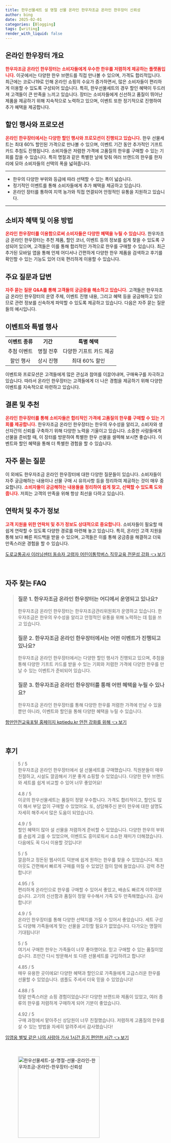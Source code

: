 ```yaml
---
title: 한우선물세트 설 명절 선물 온라인 한우자조금 온라인 한우장터 신뢰성
author: bing
date: 2025-02-01
categories: [Blogging]
tags: [writing]
render_with_liquid: false
---
```



<h2 id='온라인 한우장터 개요'>온라인 한우장터 개요</h2>

<p><b><span style="color: #ee2323;">한우자조금 온라인 한우장터는 소비자들에게 우수한 한우를 저렴하게 제공하는 플랫폼입니다.</span></b> 이곳에서는 다양한 한우 브랜드를 직접 만나볼 수 있으며, 가격도 합리적입니다. 최근에는 코로나19로 인해 온라인 쇼핑의 수요가 증가하면서, 많은 소비자들이 편리하게 이용할 수 있도록 구성되어 있습니다. 특히, 한우선물세트의 경우 할인 혜택이 두드러져 고객들이 큰 만족을 느끼고 있습니다. 장터는 소비자들에게 신선하고 품질이 뛰어난 제품을 제공하기 위해 지속적으로 노력하고 있으며, 이벤트 또한 정기적으로 진행하여 추가 혜택을 제공합니다.</p>

<h2 id='할인 행사와 프로모션'>할인 행사와 프로모션</h2>

<p><b><span style="color: #ee2323;">온라인 한우장터에서는 다양한 할인 행사와 프로모션이 진행되고 있습니다.</span></b> 한우 선물세트는 최대 60% 할인된 가격으로 만나볼 수 있으며, 이벤트 기간 동안 추가적인 기프트 카드 추첨도 진행됩니다. 소비자들은 저렴한 가격에 고품질의 한우를 구매할 수 있는 기회를 잡을 수 있습니다. 특히 명절과 같은 특별한 날에 맞춰 여러 브랜드의 한우를 한자리에 모아 소비자들의 선택의 폭을 넓혀줍니다.</p>

<hr />

<ul>
    <li>한우의 다양한 부위와 등급에 따라 선택할 수 있는 폭이 넓습니다.</li>
    <li>정기적인 이벤트를 통해 소비자들에게 추가 혜택을 제공하고 있습니다.</li>
    <li>온라인 장터를 통하여 지역 농가와 직접 연결되어 안정적인 유통을 지원하고 있습니다.</li>
</ul>

<hr />

<h2 id='소비자 혜택 및 이용 방법'>소비자 혜택 및 이용 방법</h2>

<p><b><span style="color: #ee2323;">온라인 한우장터를 이용함으로써 소비자들은 다양한 혜택을 누릴 수 있습니다.</span></b> 한우자조금 온라인 한우장터는 추천 제품, 할인 코너, 이벤트 등의 정보를 쉽게 찾을 수 있도록 구성되어 있으며, 고객들은 이를 통해 합리적인 가격으로 한우를 구매할 수 있습니다. 최근 추가된 모바일 앱을 통해 언제 어디서나 간편하게 다양한 한우 제품을 검색하고 후기를 확인할 수 있는 기능도 있어 더욱 편리하게 이용할 수 있습니다.</p>

<h2 id='주요 질문과 답변'>주요 질문과 답변</h2>

<p><b><span style="color: #ee2323;">자주 묻는 질문 Q&A를 통해 고객들의 궁금증을 해소하고 있습니다.</span></b> 고객들은 한우자조금 온라인 한우장터의 운영 주체, 이벤트 진행 내용, 그리고 혜택 등을 궁금해하고 있으므로 관련 정보를 신속하게 파악할 수 있도록 제공하고 있습니다. 다음은 자주 묻는 질문들의 예시입니다.</p>

<h2 id='이벤트와 특별 행사'>이벤트와 특별 행사</h2>

<table>
    <tr>
        <td style="text-align: center; height: 17px;"><b>이벤트 종류</b></td>
        <td style="text-align: center; height: 17px;"><b>기간</b></td>
        <td style="text-align: center; height: 17px;"><b>특별 혜택</b></td>
    </tr>
    <tr>
        <td style="text-align: center; height: 17px;">추첨 이벤트</td>
        <td style="text-align: center; height: 17px;">명절 전후</td>
        <td style="text-align: center; height: 17px;">다양한 기프트 카드 제공</td>
    </tr>
    <tr>
        <td style="text-align: center; height: 17px;">할인 행사</td>
        <td style="text-align: center; height: 17px;">상시 진행</td>
        <td style="text-align: center; height: 17px;">최대 60% 할인</td>
    </tr>
</table>

<p>이벤트와 프로모션은 고객들에게 많은 관심과 참여를 이끌어내며, 구매욕구를 자극하고 있습니다. 따라서 온라인 한우장터는 고객들에게 더 나은 경험을 제공하기 위해 다양한 이벤트를 지속적으로 마련하고 있습니다.</p>

<h2 id='결론 및 추천'>결론 및 추천</h2>

<p><b><span style="color: #ee2323;">온라인 한우장터를 통해 소비자들은 합리적인 가격에 고품질의 한우를 구매할 수 있는 기회를 제공합니다.</span></b> 한우자조금 온라인 한우장터는 한우의 우수성을 알리고, 소비자와 생산자간의 신뢰를 구축하기 위해 다양한 노력을 기울이고 있습니다. 소중한 사람들에게 선물을 준비할 때, 이 장터를 방문하여 특별한 한우 선물을 셀렉해 보시면 좋습니다. 이벤트와 할인 혜택을 통해 더 특별한 경험을 할 수 있습니다.</p>

<h2 id='자주 묻는 질문'>자주 묻는 질문</h2>

<p>이 외에도 한우자조금 온라인 한우장터에 대한 다양한 질문들이 있습니다. 소비자들이 자주 궁금해하는 내용이나 선물 구매 시 유의사항 등을 정리하여 제공하는 것이 매우 중요합니다. <b><span style="color: #ee2323;">소비자들이 궁금해하는 내용들을 정리하여 쉽게 찾고, 선택할 수 있도록 도와줍니다.</span></b> 저희는 고객의 만족을 위해 항상 최선을 다하고 있습니다.</p>

<h2 id='연락처 및 추가 정보'>연락처 및 추가 정보</h2>

<p><b><span style="color: #ee2323;">고객 지원을 위한 연락처 및 추가 정보도 상대적으로 중요합니다.</span></b> 소비자들이 필요할 때 쉽게 연락할 수 있도록 다양한 경로를 마련해 놓고 있습니다. 특히, 온라인 고객 지원을 통해 보다 빠른 피드백을 받을 수 있으며, 고객들은 이를 통해 궁금증을 해결하고 더욱 만족스러운 경험을 할 수 있습니다.</p>


<p><a class="click-button" title="도로교통공사 이러닝센터 동승자 고령자 어린이통학버스 직무교육 전문성 강화" href="https://yellowplanner.github.io/posts/%EB%8F%84%EB%A1%9C%EA%B5%90%ED%86%B5%EA%B3%B5%EC%82%AC-%EC%9D%B4%EB%9F%AC%EB%8B%9D%EC%84%BC%ED%84%B0-%EB%8F%99%EC%8A%B9%EC%9E%90-%EA%B3%A0%EB%A0%B9%EC%9E%90-%EC%96%B4%EB%A6%B0%EC%9D%B4%ED%86%B5%ED%95%99%EB%B2%84%EC%8A%A4-%EC%A7%81%EB%AC%B4%EA%B5%90%EC%9C%A1-%EC%A0%84%EB%AC%B8%EC%84%B1-%EA%B0%95%ED%99%94/" rel="dofollow">도로교통공사 이러닝센터 동승자 고령자 어린이통학버스 직무교육 전문성 강화 👈 보기</a></p><br>
<h2 id='자주_찾는_FAQ'>자주 찾는 FAQ</h2>
<div itemscope="" itemtype="https://schema.org/FAQPage"> 
<blockquote> 
<div itemscope="" itemprop="mainEntity" itemtype="https://schema.org/Question"> 
<h3 itemprop="name">질문 1. 한우자조금 온라인 한우장터는 어디에서 운영되고 있나요?</h3> 
<div itemscope="" itemprop="acceptedAnswer" itemtype="https://schema.org/Answer"> 
<span itemprop="text"> 
<p>한우자조금 온라인 한우장터는 한우자조금관리위원회가 운영하고 있습니다. 한우자조금은 한우의 우수성을 알리고 안정적인 유통을 위해 노력하는 데 힘을 쓰고 있습니다.</p> 
</span> 
</div> 
</div> 

<div itemscope="" itemprop="mainEntity" itemtype="https://schema.org/Question"> 
<h3 itemprop="name">질문 2. 한우자조금 온라인 한우장터에서는 어떤 이벤트가 진행되고 있나요?</h3> 
<div itemscope="" itemprop="acceptedAnswer" itemtype="https://schema.org/Answer"> 
<span itemprop="text"> 
<p>한우자조금 온라인 한우장터에서는 다양한 할인 행사가 진행되고 있으며, 추첨을 통해 다양한 기프트 카드를 받을 수 있는 기회와 저렴한 가격에 다양한 한우를 만날 수 있는 이벤트가 준비되어 있습니다.</p> 
</span> 
</div> 
</div> 

<div itemscope="" itemprop="mainEntity" itemtype="https://schema.org/Question"> 
<h3 itemprop="name">질문 3. 한우자조금 온라인 한우장터를 통해 어떤 혜택을 누릴 수 있나요?</h3> 
<div itemscope="" itemprop="acceptedAnswer" itemtype="https://schema.org/Answer"> 
<span itemprop="text"> 
<p>한우자조금 온라인 한우장터를 통해 다양한 한우를 저렴한 가격에 만날 수 있을 뿐만 아니라, 이벤트와 할인을 통해 다양한 혜택을 누릴 수 있습니다.</p> 
</span> 
</div> 
</div> 
</blockquote> 
</div>
<p><a class="click-button" title="항만안전교육포털 홈페이지 kptiedu.kr 안전 강화를 위해" href="https://yellowplanner.github.io/posts/%ED%95%AD%EB%A7%8C%EC%95%88%EC%A0%84%EA%B5%90%EC%9C%A1%ED%8F%AC%ED%84%B8-%ED%99%88%ED%8E%98%EC%9D%B4%EC%A7%80-kptiedu.kr-%EC%95%88%EC%A0%84-%EA%B0%95%ED%99%94%EB%A5%BC-%EC%9C%84%ED%95%B4/" rel="dofollow">항만안전교육포털 홈페이지 kptiedu.kr 안전 강화를 위해 👈 보기</a></p><br>
<h2 id='후기'>후기</h2>
<div itemscope itemtype="https://schema.org/Product">
  <blockquote>
  <div itemprop="review" itemscope itemtype="https://schema.org/Review">
      <div itemprop="reviewRating" itemscope itemtype="https://schema.org/Rating"> <span itemprop="ratingValue">5</span> / <span itemprop="bestRating">5</span> </div>
      <span itemprop="reviewBody">한우자조금 온라인 한우장터에서 설 선물세트를 구매했습니다. 직원분들이 매우 친절하고, 시설도 깔끔해서 기분 좋게 쇼핑할 수 있었습니다. 다양한 한우 브랜드와 세트를 쉽게 비교할 수 있어 너무 좋았어요!</span>
  </div>
  <br>
  <div itemprop="review" itemscope itemtype="https://schema.org/Review">
      <div itemprop="reviewRating" itemscope itemtype="https://schema.org/Rating"> <span itemprop="ratingValue">4.8</span> / <span itemprop="bestRating">5</span> </div>
      <span itemprop="reviewBody">이곳의 한우선물세트는 품질이 정말 우수합니다. 가격도 합리적이고, 할인도 많이 해서 부담 없이 구매할 수 있었어요. 또, 상담해주신 분이 한우에 대한 설명도 자세히 해주셔서 많은 도움이 되었습니다.</span>
  </div>
  <br>
  <div itemprop="review" itemscope itemtype="https://schema.org/Review">
      <div itemprop="reviewRating" itemscope itemtype="https://schema.org/Rating"> <span itemprop="ratingValue">4.9</span> / <span itemprop="bestRating">5</span> </div>
      <span itemprop="reviewBody">할인 혜택이 많아 설 선물을 저렴하게 준비할 수 있었습니다. 다양한 한우의 부위를 손쉽게 고를 수 있었으며, 이벤트도 흥미로워서 소소한 재미가 더해졌습니다. 다음에도 꼭 다시 이용할 것입니다!</span>
  </div>
  <br>
  <div itemprop="review" itemscope itemtype="https://schema.org/Review">
      <div itemprop="reviewRating" itemscope itemtype="https://schema.org/Rating"> <span itemprop="ratingValue">5</span> / <span itemprop="bestRating">5</span> </div>
      <span itemprop="reviewBody">깔끔하고 정돈된 웹사이트 덕분에 쉽게 원하는 한우를 찾을 수 있었습니다. 체크아웃도 간편해서 빠르게 구매를 마칠 수 있었던 점이 맘에 들었습니다. 강력 추천합니다!</span>
  </div>
  <br>
  <div itemprop="review" itemscope itemtype="https://schema.org/Review">
      <div itemprop="reviewRating" itemscope itemtype="https://schema.org/Rating"> <span itemprop="ratingValue">4.95</span> / <span itemprop="bestRating">5</span> </div>
      <span itemprop="reviewBody">편리하게 온라인으로 한우를 구매할 수 있어서 좋았고, 배송도 빠르게 이루어졌습니다. 고기의 신선함과 품질이 정말 우수해서 가족 모두 만족해했습니다. 감사합니다!</span>
  </div>
  <br>
  <div itemprop="review" itemscope itemtype="https://schema.org/Review">
      <div itemprop="reviewRating" itemscope itemtype="https://schema.org/Rating"> <span itemprop="ratingValue">4.9</span> / <span itemprop="bestRating">5</span> </div>
      <span itemprop="reviewBody">온라인 한우장터를 통해 다양한 선택지를 가질 수 있어서 좋았습니다. 세트 구성도 다양해 가족들에게 맞는 선물을 고민할 필요가 없었습니다. 다가오는 명절이 기대됩니다!</span>
  </div>
  <br>
  <div itemprop="review" itemscope itemtype="https://schema.org/Review">
      <div itemprop="reviewRating" itemscope itemtype="https://schema.org/Rating"> <span itemprop="ratingValue">5</span> / <span itemprop="bestRating">5</span> </div>
      <span itemprop="reviewBody">여기서 구매한 한우는 가족들이 너무 좋아했어요. 믿고 구매할 수 있는 품질이었습니다. 조만간 다시 방문해서 또 다른 선물세트를 구입하려고 합니다!</span>
  </div>
  <br>
  <div itemprop="review" itemscope itemtype="https://schema.org/Review">
      <div itemprop="reviewRating" itemscope itemtype="https://schema.org/Rating"> <span itemprop="ratingValue">4.85</span> / <span itemprop="bestRating">5</span> </div>
      <span itemprop="reviewBody">매우 유용한 곳이에요! 다양한 혜택과 할인으로 가족들에게 고급스러운 한우를 선물할 수 있었습니다. 샘플도 주셔서 더욱 믿을 수 있었습니다!</span>
  </div>
  <br>
  <div itemprop="review" itemscope itemtype="https://schema.org/Review">
      <div itemprop="reviewRating" itemscope itemtype="https://schema.org/Rating"> <span itemprop="ratingValue">4.88</span> / <span itemprop="bestRating">5</span> </div>
      <span itemprop="reviewBody">정말 만족스러운 쇼핑 경험이었습니다! 다양한 브랜드와 제품이 있었고, 여러 종류의 한우를 저렴하게 구매하게 되어 기분이 좋았습니다.</span>
  </div>
  <br>
  <div itemprop="review" itemscope itemtype="https://schema.org/Review">
      <div itemprop="reviewRating" itemscope itemtype="https://schema.org/Rating"> <span itemprop="ratingValue">4.92</span> / <span itemprop="bestRating">5</span> </div>
      <span itemprop="reviewBody">구매 과정에서 맡아주신 상담원이 너무 친절했습니다. 저렴하게 고품질의 한우를 살 수 있는 방법을 자세히 알려주셔서 감사했습니다!</span>
  </div>
  </blockquote>
</div>
<p><a class="click-button" title="임영웅 별빛 같은 나의 사랑아 가사 1시간 듣기 편안한 시간" href="https://yellowplanner.github.io/posts/%EC%9E%84%EC%98%81%EC%9B%85-%EB%B3%84%EB%B9%9B-%EA%B0%99%EC%9D%80-%EB%82%98%EC%9D%98-%EC%82%AC%EB%9E%91%EC%95%84-%EA%B0%80%EC%82%AC-1%EC%8B%9C%EA%B0%84-%EB%93%A3%EA%B8%B0-%ED%8E%B8%EC%95%88%ED%95%9C-%EC%8B%9C%EA%B0%84/" rel="dofollow">임영웅 별빛 같은 나의 사랑아 가사 1시간 듣기 편안한 시간 👈 보기</a></p><br>
<figure class="image"><img src="https://yellowplanner.github.io/assets/img/thumbnail/한우선물세트-설-명절-선물-온라인-한우자조금-온라인-한우장터-신뢰성.webp" alt="한우선물세트-설-명절-선물-온라인-한우자조금-온라인-한우장터-신뢰성" width="256" height="256"></figure>
